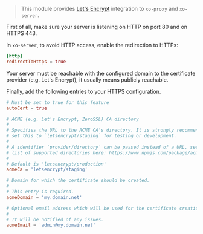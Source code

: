 > This module provides [Let's Encrypt](https://letsencrypt.org/) integration to `xo-proxy` and `xo-server`.

First of all, make sure your server is listening on HTTP on port 80 and on HTTPS 443.

In `xo-server`, to avoid HTTP access, enable the redirection to HTTPs:

```toml
[http]
redirectToHttps = true
```

Your server must be reachable with the configured domain to the certificate provider (e.g. Let's Encrypt), it usually means publicly reachable.

Finally, add the following entries to your HTTPS configuration.

```toml
# Must be set to true for this feature
autoCert = true

# ACME (e.g. Let's Encrypt, ZeroSSL) CA directory
#
# Specifies the URL to the ACME CA's directory. It is strongly recommended to
# set this to `letsencrypt/staging` for testing or development.
#
# A identifier `provider/directory` can be passed instead of a URL, see the
# list of supported directories here: https://www.npmjs.com/package/acme-client#directory-urls
#
# Default is 'letsencrypt/production'
acmeCa = 'letsencrypt/staging'

# Domain for which the certificate should be created.
#
# This entry is required.
acmeDomain = 'my.domain.net'

# Optional email address which will be used for the certificate creation.
#
# It will be notified of any issues.
acmeEmail = 'admin@my.domain.net'
```
